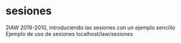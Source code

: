 # sesiones
2IAW 2019-2010, introduciendo las sesiones con un ejemplo sencillo
Ejemplo de uso de sesiones
localhost/iaw/sesiones
